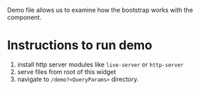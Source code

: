 Demo file allows us to examine how the bootstrap works with the component. 

# Instructions to run demo
1. install http server modules like `live-server` or `http-server`
2. serve files from root of this widget
3. navigate to `/demo?<QueryParams>` directory.

